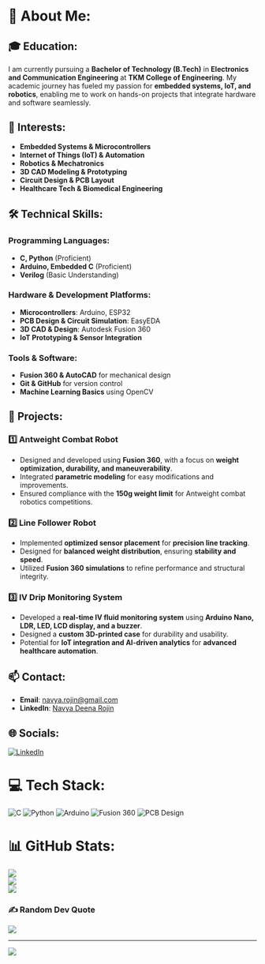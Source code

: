 # 💫 About Me:

## 🎓 Education:
I am currently pursuing a **Bachelor of Technology (B.Tech)** in **Electronics and Communication Engineering** at **TKM College of Engineering**. My academic journey has fueled my passion for **embedded systems, IoT, and robotics**, enabling me to work on hands-on projects that integrate hardware and software seamlessly.

## 🤖 Interests:
- **Embedded Systems & Microcontrollers**
- **Internet of Things (IoT) & Automation**
- **Robotics & Mechatronics**
- **3D CAD Modeling & Prototyping**
- **Circuit Design & PCB Layout**
- **Healthcare Tech & Biomedical Engineering**

## 🛠 Technical Skills:
### Programming Languages:
- **C, Python** (Proficient)
- **Arduino, Embedded C** (Proficient)
- **Verilog** (Basic Understanding)

### Hardware & Development Platforms:
- **Microcontrollers**: Arduino, ESP32
- **PCB Design & Circuit Simulation**: EasyEDA
- **3D CAD & Design**: Autodesk Fusion 360
- **IoT Prototyping & Sensor Integration**

### Tools & Software:
- **Fusion 360 & AutoCAD** for mechanical design
- **Git & GitHub** for version control
- **Machine Learning Basics** using OpenCV

## 🚀 Projects:
### **1️⃣ Antweight Combat Robot**
- Designed and developed using **Fusion 360**, with a focus on **weight optimization, durability, and maneuverability**.
- Integrated **parametric modeling** for easy modifications and improvements.
- Ensured compliance with the **150g weight limit** for Antweight combat robotics competitions.

### **2️⃣ Line Follower Robot**
- Implemented **optimized sensor placement** for **precision line tracking**.
- Designed for **balanced weight distribution**, ensuring **stability and speed**.
- Utilized **Fusion 360 simulations** to refine performance and structural integrity.

### **3️⃣ IV Drip Monitoring System**
- Developed a **real-time IV fluid monitoring system** using **Arduino Nano, LDR, LED, LCD display, and a buzzer**.
- Designed a **custom 3D-printed case** for durability and usability.
- Potential for **IoT integration and AI-driven analytics** for **advanced healthcare automation**.

## 📫 Contact:
- **Email**: [navya.rojin@gmail.com](mailto:navya.rojin@gmail.com)
- **LinkedIn**: [Navya Deena Rojin](https://linkedin.com/in/navya-deena-rojin)

## 🌐 Socials:
[![LinkedIn](https://img.shields.io/badge/LinkedIn-%230077B5.svg?logo=linkedin&logoColor=white)](https://linkedin.com/in/navya-deena-rojin)

# 💻 Tech Stack:
![C](https://img.shields.io/badge/c-%2300599C.svg?style=plastic&logo=c&logoColor=white) 
![Python](https://img.shields.io/badge/python-3670A0?style=plastic&logo=python&logoColor=ffdd54) 
![Arduino](https://img.shields.io/badge/-Arduino-00979D?style=plastic&logo=Arduino&logoColor=white) 
![Fusion 360](https://img.shields.io/badge/Fusion360-%23F58500.svg?style=plastic&logo=autodesk&logoColor=white) 
![PCB Design](https://img.shields.io/badge/PCB%20Design-%23008CBA.svg?style=plastic&logo=altium-designer&logoColor=white)

# 📊 GitHub Stats:
![](https://github-readme-stats.vercel.app/api?username=navyarojin&theme=dark&hide_border=true&include_all_commits=false&count_private=true)<br/>
![](https://github-readme-streak-stats.herokuapp.com/?user=navyarojin&theme=dark&hide_border=true)<br/>
![](https://github-readme-stats.vercel.app/api/top-langs/?username=navyarojin&theme=dark&hide_border=true&include_all_commits=false&count_private=true&layout=compact)

### ✍️ Random Dev Quote
![](https://quotes-github-readme.vercel.app/api?type=horizontal&theme=radical)

---
[![](https://visitcount.itsvg.in/api?id=navyarojin&icon=0&color=0)](https://visitcount.itsvg.in)
